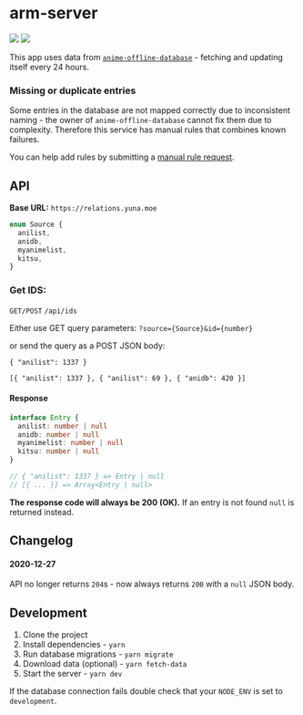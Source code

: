 # arm-server

[![](https://img.shields.io/github/workflow/status/BeeeQueue/arm-server/CI)](https://github.com/BeeeQueue/arm-server/actions?query=branch%3Amaster+workflow%3ACI)
[![](https://img.shields.io/uptimerobot/ratio/m781899942-e512424b17b53ca46ae043b6.svg?label=30-day%20uptime)](http://status.ping.apex.sh/f3d0a914-a73e-4187-bdf7-b0985fc2d588)

This app uses data from [`anime-offline-database`](https://github.com/manami-project/anime-offline-database/) - fetching
and updating itself every 24 hours.

### Missing or duplicate entries

Some entries in the database are not mapped correctly due to inconsistent naming - the owner of `anime-offline-database`
cannot fix them due to complexity. Therefore this service has manual rules that combines known failures.

You can help add rules by submitting
a [manual rule request](https://github.com/BeeeQueue/arm-server/issues/new?template=manual-rule-request.md).

## API

**Base URL:** `https://relations.yuna.moe`

```ts
enum Source {
  anilist,
  anidb,
  myanimelist,
  kitsu,
}
```

### Get IDS:

`GET/POST` `/api/ids`

Either use GET query parameters:
`?source={Source}&id={number}`

or send the query as a POST JSON body:

`{ "anilist": 1337 }`

`[{ "anilist": 1337 }, { "anilist": 69 }, { "anidb": 420 }]`

#### Response

```ts
interface Entry {
  anilist: number | null
  anidb: number | null
  myanimelist: number | null
  kitsu: number | null
}

// { "anilist": 1337 } => Entry | null
// [{ ... }] => Array<Entry | null>
```

**The response code will always be 200 (OK).**
If an entry is not found `null` is returned instead.

## Changelog

#### 2020-12-27

API no longer returns `204`s - now always returns `200` with a `null` JSON body.

## Development

1. Clone the project
1. Install dependencies - `yarn`
1. Run database migrations - `yarn migrate`
1. Download data (optional) - `yarn fetch-data`
1. Start the server - `yarn dev`

If the database connection fails double check that your `NODE_ENV` is set to `development`.
